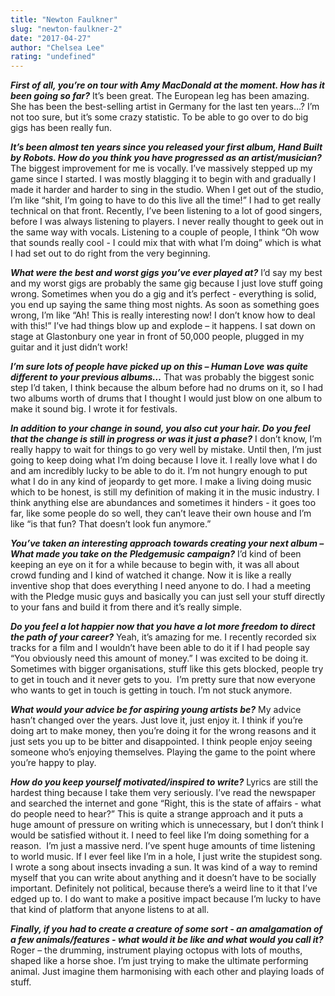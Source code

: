 ```yaml
---
title: "Newton Faulkner"
slug: "newton-faulkner-2"
date: "2017-04-27"
author: "Chelsea Lee"
rating: "undefined"
---
```


**_First of all, you’re on tour with Amy MacDonald at the moment. How has it been going so far?_** It’s been great. The European leg has been amazing. She has been the best-selling artist in Germany for the last ten years…? I’m not too sure, but it’s some crazy statistic. To be able to go over to do big gigs has been really fun.

**_It’s been almost ten years since you released your first album, Hand Built by Robots. How do you think you have progressed as an artist/musician?_** The biggest improvement for me is vocally. I’ve massively stepped up my game since I started. I was mostly blagging it to begin with and gradually I made it harder and harder to sing in the studio. When I get out of the studio, I’m like “shit, I’m going to have to do this live all the time!” I had to get really technical on that front. Recently, I’ve been listening to a lot of good singers, before I was always listening to players. I never really thought to geek out in the same way with vocals. Listening to a couple of people, I think “Oh wow that sounds really cool - I could mix that with what I’m doing” which is what I had set out to do right from the very beginning.

**_What were the best and worst gigs you’ve ever played at?_** I’d say my best and my worst gigs are probably the same gig because I just love stuff going wrong. Sometimes when you do a gig and it’s perfect - everything is solid, you end up saying the same thing most nights. As soon as something goes wrong, I’m like “Ah! This is really interesting now! I don’t know how to deal with this!” I’ve had things blow up and explode – it happens. I sat down on stage at Glastonbury one year in front of 50,000 people, plugged in my guitar and it just didn’t work!

**_I’m sure lots of people have picked up on this – Human Love was quite different to your previous albums…_** That was probably the biggest sonic step I’d taken, I think because the album before had no drums on it, so I had two albums worth of drums that I thought I would just blow on one album to make it sound big. I wrote it for festivals.

**_In addition to your change in sound, you also cut your hair. Do you feel that the change is still in progress or was it just a phase?_** I don’t know, I’m really happy to wait for things to go very well by mistake. Until then, I’m just going to keep doing what I’m doing because I love it. I really love what I do and am incredibly lucky to be able to do it. I’m not hungry enough to put what I do in any kind of jeopardy to get more. I make a living doing music which to be honest, is still my definition of making it in the music industry. I think anything else are abundances and sometimes it hinders - it goes too far, like some people do so well, they can’t leave their own house and I’m like “is that fun? That doesn’t look fun anymore.”

**_You’ve taken an interesting approach towards creating your next album – What made you take on the Pledgemusic campaign?_** I’d kind of been keeping an eye on it for a while because to begin with, it was all about crowd funding and I kind of watched it change. Now it is like a really inventive shop that does everything I need anyone to do. I had a meeting with the Pledge music guys and basically you can just sell your stuff directly to your fans and build it from there and it’s really simple.

**_Do you feel a lot happier now that you have a lot more freedom to direct the path of your career?_** Yeah, it’s amazing for me. I recently recorded six tracks for a film and I wouldn’t have been able to do it if I had people say “You obviously need this amount of money.” I was excited to be doing it. Sometimes with bigger organisations, stuff like this gets blocked, people try to get in touch and it never gets to you.  I’m pretty sure that now everyone who wants to get in touch is getting in touch. I’m not stuck anymore.

**_What would your advice be for aspiring young artists be?_** My advice hasn’t changed over the years. Just love it, just enjoy it. I think if you’re doing art to make money, then you’re doing it for the wrong reasons and it just sets you up to be bitter and disappointed. I think people enjoy seeing someone who’s enjoying themselves. Playing the game to the point where you’re happy to play.

**_How do you keep yourself motivated/inspired to write?_** Lyrics are still the hardest thing because I take them very seriously. I’ve read the newspaper and searched the internet and gone “Right, this is the state of affairs - what do people need to hear?” This is quite a strange approach and it puts a huge amount of pressure on writing which is unnecessary, but I don’t think I would be satisfied without it. I need to feel like I’m doing something for a reason.  I’m just a massive nerd. I’ve spent huge amounts of time listening to world music. If I ever feel like I’m in a hole, I just write the stupidest song. I wrote a song about insects invading a sun. It was kind of a way to remind myself that you can write about anything and it doesn’t have to be socially important. Definitely not political, because there’s a weird line to it that I’ve edged up to. I do want to make a positive impact because I’m lucky to have that kind of platform that anyone listens to at all.

_**Finally, if you had to create a creature of some sort - an amalgamation of a few animals/features - what would it be like and what would you call it?**_ Roger – the drumming, instrument playing octopus with lots of mouths, shaped like a horse shoe. I’m just trying to make the ultimate performing animal. Just imagine them harmonising with each other and playing loads of stuff.
